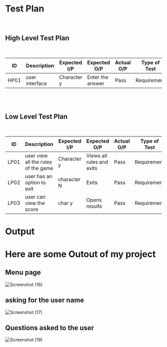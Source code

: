 # Test Plan
<br>

## High Level Test Plan
<br>

| ID | Description | Expected I/P | Expected O/P | Actual O/P | Type of Test |
|----|----------------------|-------------|-------------|-------------|--------------|
|HP01|user interface| Character y| Enter the answer| Pass| Requirement |

<br>
<br>

## Low Level Test Plan
<br>

|ID| Description | Expected I/P | Expected O/P| Actual O/P | Type of Test|
|----|------------------------|---------------|--------------|---------------|---------------|
|LP01| user view all the rules of the game| Character y| Views all rules and exits | Pass | Requirement|
|LP02| user has an option to exit| character N|Exits |Pass| Requirement|
|LP03| user can view the score|char y| Opens results|Pass| Requirement|

#  Output 

#  Here are some Outout of my project

##  Menu page

![Screenshot (16)](https://user-images.githubusercontent.com/81344818/161256832-3509febf-e782-4902-b2d7-65767b83a37c.png)

##  asking for the user name

![Screenshot (17)](https://user-images.githubusercontent.com/81344818/161256914-ed572004-9138-4c81-9b6b-f9a90728b95e.png)

##  Questions asked to the user

![Screenshot (19)](https://user-images.githubusercontent.com/81344818/161257068-c924fa4f-94c7-42db-a4b2-ef5f37123285.png)

